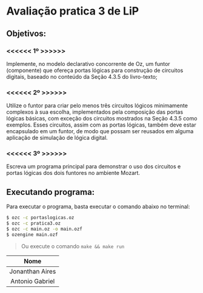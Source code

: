 # Avaliação pratica 3 de LiP

## Objetivos:
### <<<<<< 1º >>>>>>
Implemente, no modelo declarativo concorrente de Oz, um funtor (componente) que ofereça portas lógicas para construção de circuitos digitais, baseado no conteúdo da Seção 4.3.5 do livro-texto;

### <<<<<< 2º >>>>>>
Utilize o funtor para criar pelo menos três circuitos lógicos minimamente complexos à sua escolha, implementados pela composição das portas lógicas básicas, com exceção dos circuitos mostrados na Seção 4.3.5 como exemplos. Esses circuitos, assim com as portas lógicas, também deve estar encapsulado em um funtor, de modo que possam ser reusados em alguma aplicação de simulação de lógica digital.

### <<<<<< 3º >>>>>>
Escreva um programa principal para demonstrar o uso dos circuitos e portas lógicas dos dois funtores no ambiente Mozart.

## Executando programa:
Para executar o programa, basta executar o comando abaixo no terminal:
```bash
$ ozc -c portaslogicas.oz 
$ ozc -c pratica3.oz
$ ozc -c main.oz -o main.ozf
$ ozengine main.ozf
```
> Ou execute o comando `make && make run`
<center>

| Nome | 
|:-:|
| Jonanthan Aires |
| Antonio Gabriel |

</center>